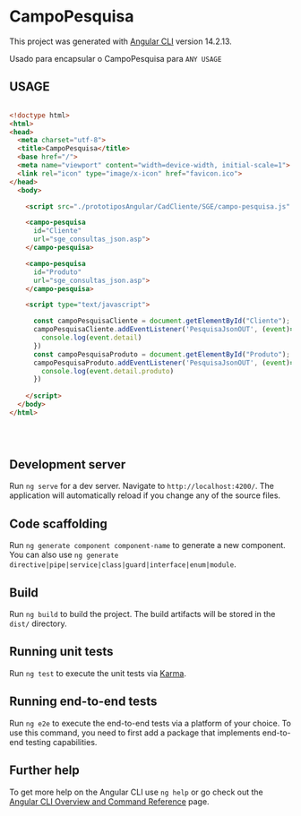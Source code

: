 # CampoPesquisa

This project was generated with [Angular CLI](https://github.com/angular/angular-cli) version 14.2.13.

Usado para encapsular o CampoPesquisa para `ANY USAGE` 

## USAGE

````HTML

<!doctype html>
<html>
<head>
  <meta charset="utf-8">
  <title>CampoPesquisa</title>
  <base href="/">
  <meta name="viewport" content="width=device-width, initial-scale=1">
  <link rel="icon" type="image/x-icon" href="favicon.ico">
</head>
  <body>

    <script src="./prototiposAngular/CadCliente/SGE/campo-pesquisa.js" type="module"></script>

    <campo-pesquisa
      id="Cliente"
      url="sge_consultas_json.asp">
    </campo-pesquisa>

    <campo-pesquisa
      id="Produto"
      url="sge_consultas_json.asp">
    </campo-pesquisa>

    <script type="text/javascript">

      const campoPesquisaCliente = document.getElementById("Cliente");
      campoPesquisaCliente.addEventListener('PesquisaJsonOUT', (event)=>{
        console.log(event.detail)
      })
      const campoPesquisaProduto = document.getElementById("Produto");
      campoPesquisaProduto.addEventListener('PesquisaJsonOUT', (event)=>{
        console.log(event.detail.produto)
      })
      
    </script>
  </body>
</html>  


  
````  

## Development server

Run `ng serve` for a dev server. Navigate to `http://localhost:4200/`. The application will automatically reload if you change any of the source files.

## Code scaffolding

Run `ng generate component component-name` to generate a new component. You can also use `ng generate directive|pipe|service|class|guard|interface|enum|module`.

## Build

Run `ng build` to build the project. The build artifacts will be stored in the `dist/` directory.

## Running unit tests

Run `ng test` to execute the unit tests via [Karma](https://karma-runner.github.io).

## Running end-to-end tests

Run `ng e2e` to execute the end-to-end tests via a platform of your choice. To use this command, you need to first add a package that implements end-to-end testing capabilities.

## Further help

To get more help on the Angular CLI use `ng help` or go check out the [Angular CLI Overview and Command Reference](https://angular.io/cli) page.
